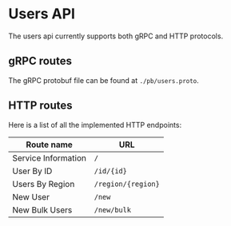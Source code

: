 # Users API

The users api currently supports both gRPC and HTTP protocols.

## gRPC routes

The gRPC protobuf file can be found at `./pb/users.proto`.

## HTTP routes

Here is a list of all the implemented HTTP endpoints:

Route name | URL
--- | ---
Service Information | `/`
User By ID | `/id/{id}`
Users By Region | `/region/{region}`
New User | `/new`
New Bulk Users | `/new/bulk`